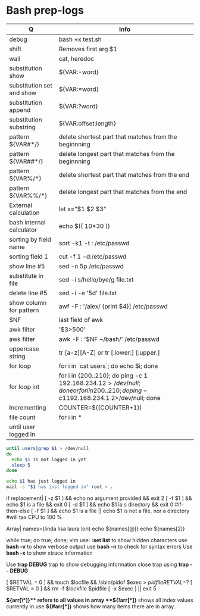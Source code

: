 # Bash prep-logs
Q | Info 
--- | ---
debug|bash +x test.sh
shift|Removes first arg $1
wall|cat, heredoc
substitution show|${VAR:-word}
substitution set and show|${VAR:=word}
substitution append|${VAR:?word}
substitution substring|${VAR:offset:length}
pattern ${VAR#\*/}|delete shortest part that matches from the beginnning 
pattern ${VAR##\*/}| delete longest part that matches from the beginnning 
pattern ${VAR%/\*}|delete shortest part that matches from the end
pattern ${VAR%%\/\*}| delete longest part that matches from the end
External calculation| let x="$1 $2 $3"
bash internal calculator| echo $(( 10\*30 ))
sorting by field name|sort  -k1 -t : /etc/passwd
sorting field 1|cut -f 1 -d:/etc/passwd
show  line \#5| sed -n 5p /etc/passwd
substitute in file|sed -i s/hello/bye/g file.txt
delete line \#5|sed -i -e '5d' file.txt
show column for pattern|awf -F : '/alex/ {print $4}] /etc/passwd
$NF| last field of awk
awk filter |'$3>500'
awk filter| awk -F : '$NF ~/bash/' /etc/passwd
uppercase string| tr [a-z][A-Z] or tr [:lower:] [:upper:]
for loop|for i in \`cat users\`; do echo $i; done
for loop int |for i in {200..210}; do ping -c 1 192.168.234.$1 2>/dev/null; done or for i in {200..210}; do ping -c 1 192.168.234.$1 2>/dev/null; done
Incrementing| COUNTER=$((COUNTER+1))
file count| for i in \*
until user logged in |
```bash
until users|grep $1 > /dev/null
do
  echo $1 is not logged in yet
  sleep 5
done

echo $1 has just logged in
mail -s "$1 has just logged in" root < .
```
if replacement| [ -z $1 ] && echo no argument provided && exit 2
[ -f $1 ] && echo $1 is a file && exit 0
[ -d $1 ] && echo $1 ia s directory && exit 0
#if-then-else
[ -f $1 ] && echo $1 is a file || echo $1 is not a file, nor a directory
#will tax CPU to 100 %

Array| names=(linda lisa laura lori)
echo ${names[@]}
echo ${names[2]}

while true; do true; done;
vim use: **:set list** to show hidden characters
use **bash -v** to show verbose output
use **bash -n** to check for syntax errors
Use **bash -x** to show xtrace information

Use **trap DEBUG** trap to show debugging information
close trap using **trap -- DEBUG**

[ $RETVAL = 0 ] && touch $locfile && /sbin/pidof $exec > $pidfile
RETVAL=$?
[ $RETVAL = 0 ] && rm -f $lockfile $pidfile
[ -x $exec ] || exit 5

**${arr[\*]}** refers to all values in array
**${!arr[\*]}** shows all index values currently in use
**${#arr[\*]}** shows how many items there are in array.





